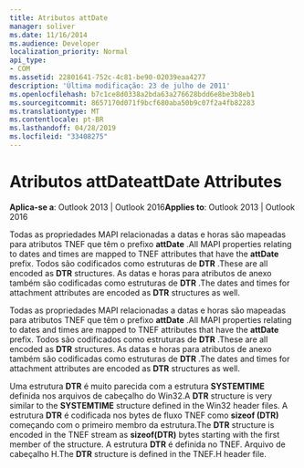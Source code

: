 ```yaml
---
title: Atributos attDate
manager: soliver
ms.date: 11/16/2014
ms.audience: Developer
localization_priority: Normal
api_type:
- COM
ms.assetid: 22801641-752c-4c81-be90-02039eaa4277
description: 'Última modificação: 23 de julho de 2011'
ms.openlocfilehash: b7c1ce8d0338a2bda63a276628bdd6e8be3b8eb1
ms.sourcegitcommit: 8657170d071f9bcf680aba50b9c07f2a4fb82283
ms.translationtype: MT
ms.contentlocale: pt-BR
ms.lasthandoff: 04/28/2019
ms.locfileid: "33408275"
---
```

# <a name="attdate-attributes"></a><span data-ttu-id="6fb3b-103">Atributos attDate</span><span class="sxs-lookup"><span data-stu-id="6fb3b-103">attDate Attributes</span></span>

  
  
<span data-ttu-id="6fb3b-104">**Aplica-se a**: Outlook 2013 | Outlook 2016</span><span class="sxs-lookup"><span data-stu-id="6fb3b-104">**Applies to**: Outlook 2013 | Outlook 2016</span></span> 
  
<span data-ttu-id="6fb3b-105">Todas as propriedades MAPI relacionadas a datas e horas são mapeadas para atributos TNEF que têm o prefixo **attDate** .</span><span class="sxs-lookup"><span data-stu-id="6fb3b-105">All MAPI properties relating to dates and times are mapped to TNEF attributes that have the **attDate** prefix.</span></span> <span data-ttu-id="6fb3b-106">Todos são codificados como estruturas de **DTR** .</span><span class="sxs-lookup"><span data-stu-id="6fb3b-106">These are all encoded as **DTR** structures.</span></span> <span data-ttu-id="6fb3b-107">As datas e horas para atributos de anexo também são codificadas como estruturas de **DTR** .</span><span class="sxs-lookup"><span data-stu-id="6fb3b-107">The dates and times for attachment attributes are encoded as **DTR** structures as well.</span></span> 
  
<span data-ttu-id="6fb3b-108">Todas as propriedades MAPI relacionadas a datas e horas são mapeadas para atributos TNEF que têm o prefixo **attDate** .</span><span class="sxs-lookup"><span data-stu-id="6fb3b-108">All MAPI properties relating to dates and times are mapped to TNEF attributes that have the **attDate** prefix.</span></span> <span data-ttu-id="6fb3b-109">Todos são codificados como estruturas de **DTR** .</span><span class="sxs-lookup"><span data-stu-id="6fb3b-109">These are all encoded as **DTR** structures.</span></span> <span data-ttu-id="6fb3b-110">As datas e horas para atributos de anexo também são codificadas como estruturas de **DTR** .</span><span class="sxs-lookup"><span data-stu-id="6fb3b-110">The dates and times for attachment attributes are encoded as **DTR** structures as well.</span></span> 
  
<span data-ttu-id="6fb3b-111">Uma estrutura **DTR** é muito parecida com a estrutura **SYSTEMTIME** definida nos arquivos de cabeçalho do Win32.</span><span class="sxs-lookup"><span data-stu-id="6fb3b-111">A **DTR** structure is very similar to the **SYSTEMTIME** structure defined in the Win32 header files.</span></span> <span data-ttu-id="6fb3b-112">A estrutura **DTR** é codificada nos bytes de fluxo TNEF como **sizeof (DTR)** começando com o primeiro membro da estrutura.</span><span class="sxs-lookup"><span data-stu-id="6fb3b-112">The **DTR** structure is encoded in the TNEF stream as **sizeof(DTR)** bytes starting with the first member of the structure.</span></span> <span data-ttu-id="6fb3b-113">A estrutura **DTR** é definida no TNEF. Arquivo de cabeçalho H.</span><span class="sxs-lookup"><span data-stu-id="6fb3b-113">The **DTR** structure is defined in the TNEF.H header file.</span></span> 
  

